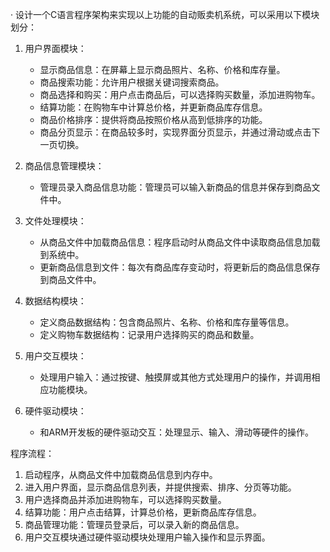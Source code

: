 ·  设计一个C语言程序架构来实现以上功能的自动贩卖机系统，可以采用以下模块划分：

1. 用户界面模块：
   - 显示商品信息：在屏幕上显示商品照片、名称、价格和库存量。
   - 商品搜索功能：允许用户根据关键词搜索商品。
   - 商品选择和购买：用户点击商品后，可以选择购买数量，添加进购物车。
   - 结算功能：在购物车中计算总价格，并更新商品库存信息。
   - 商品价格排序：提供将商品按照价格从高到低排序的功能。
   - 商品分页显示：在商品较多时，实现界面分页显示，并通过滑动或点击下一页切换。

1. 商品信息管理模块：
   - 管理员录入商品信息功能：管理员可以输入新商品的信息并保存到商品文件中。

2. 文件处理模块：
   - 从商品文件中加载商品信息：程序启动时从商品文件中读取商品信息加载到系统中。
   - 更新商品信息到文件：每次有商品库存变动时，将更新后的商品信息保存到商品文件中。

3. 数据结构模块：
   - 定义商品数据结构：包含商品照片、名称、价格和库存量等信息。
   - 定义购物车数据结构：记录用户选择购买的商品和数量。

4. 用户交互模块：
   - 处理用户输入：通过按键、触摸屏或其他方式处理用户的操作，并调用相应功能模块。

5. 硬件驱动模块：
   - 和ARM开发板的硬件驱动交互：处理显示、输入、滑动等硬件的操作。

程序流程：
1. 启动程序，从商品文件中加载商品信息到内存中。
2. 进入用户界面，显示商品信息列表，并提供搜索、排序、分页等功能。
3. 用户选择商品并添加进购物车，可以选择购买数量。
4. 结算功能：用户点击结算，计算总价格，更新商品库存信息。
5. 商品管理功能：管理员登录后，可以录入新的商品信息。
6. 用户交互模块通过硬件驱动模块处理用户输入操作和显示界面。
